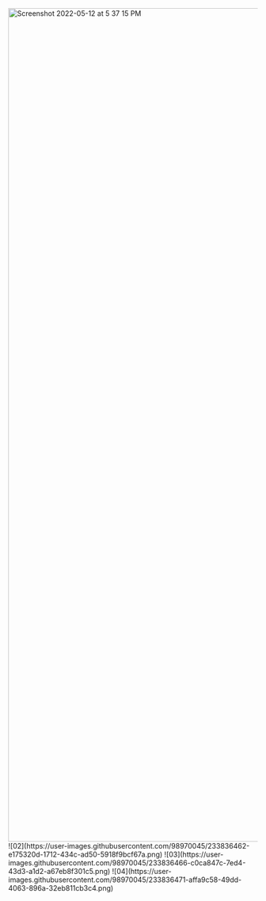 <img width="1680" alt="Screenshot 2022-05-12 at 5 37 15 PM" src="https://user-images.githubusercontent.com/98970045/168117852-5f1cb70e-56e7-4b2a-b062-6194f59ebb6d.png">
![02](https://user-images.githubusercontent.com/98970045/233836462-e175320d-1712-434c-ad50-5918f9bcf67a.png)
![03](https://user-images.githubusercontent.com/98970045/233836466-c0ca847c-7ed4-43d3-a1d2-a67eb8f301c5.png)
![04](https://user-images.githubusercontent.com/98970045/233836471-affa9c58-49dd-4063-896a-32eb811cb3c4.png)
